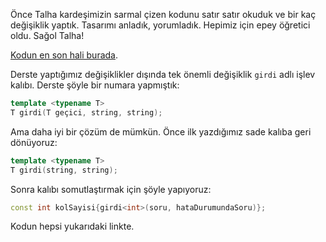 Önce Talha kardeşimizin sarmal çizen kodunu satır satır okuduk ve bir kaç değişiklik yaptık. Tasarımı anladık, yorumladık. Hepimiz için epey öğretici oldu. Sağol Talha!

[Kodun en son hali burada](https://onlinegdb.com/fC4ztk-lF).   

Derste yaptığımız değişiklikler dışında tek önemli değişiklik `girdi` adlı işlev kalıbı. Derste şöyle bir numara yapmıştık:
```c++
template <typename T>
T girdi(T geçici, string, string);
```

Ama daha iyi bir çözüm de mümkün. Önce ilk yazdığımız sade kalıba geri dönüyoruz:
```c++
template <typename T>
T girdi(string, string);
```

Sonra kalıbı somutlaştırmak için şöyle yapıyoruz:

```c++
const int kolSayisi{girdi<int>(soru, hataDurumundaSoru)};
```

Kodun hepsi yukarıdaki linkte.  
